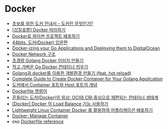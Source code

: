 # Docker

- [초보를 위한 도커 안내서 - 도커란 무엇인가?](https://subicura.com/2017/01/19/docker-guide-for-beginners-1.html)
- [[삽질포함] Docker 따라하기](https://donochi.tistory.com/208)
- [Docker로 파이썬 프로젝트 배포하기](https://velog.io/@devmin/Docker-deployment)
- [44bits. 도커(Docker) 입문편](https://www.44bits.io/ko/post/easy-deploy-with-docker)
- [Docker-izing your Go Applications and Deploying them to DigitalOcean](https://www.youtube.com/watch?v=lIbdPrUpGz4)
- [Docker Network 구조](https://bluese05.tistory.com/15)
- [초경량 Golang Docker 이미지 만들기](https://lynlab.co.kr/blog/64)
- [작고 가벼운 Go Docker 컨테이너 띄우기](https://blog.chann.kr/posts/scratch-container-with-go/)
- [Golang과 docker를 이용한 개발환경 만들기 (feat. hot reload)](https://blog.puppyloper.com/menus/Golang/articles/Golang과%20docker를%20이용한%20개발환경%20만들기%20(feat.%20hot%20reload))
- [Complete Guide to Create Docker Container for Your Golang Application](https://levelup.gitconnected.com/complete-guide-to-create-docker-container-for-your-golang-application-80f3fb59a15e)
- [도커에서 Container 포트와 Host 포트의 개념](https://blog.naver.com/alice_k106/220278762795)
- [Dockerfile 명령어](https://hoony-gunputer.tistory.com/entry/Dockerfile-명령어?category=820435)
- [흔들리는 도커(Docker)의 위상: OCI와 CRI 중심으로 재편되는 컨테이너 생태계](https://www.samsungsds.com/kr/insights/docker.html)
- [[Docker] Docker 의 Load Balance 기능 사용하기](https://blog.naver.com/alice_k106/220747224965)
- [Lightweight Linux Container Docker 를 활용하여 어플리케이션 배포하기](https://deview.kr/2013/detail.nhn?topicSeq=45)
- [Docker: Manage Container](https://dirmathfl.tistory.com/114)
- ᴇɴɢ [Dockerfile reference](https://docs.docker.com/engine/reference/builder/)